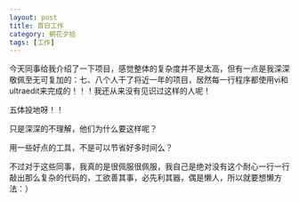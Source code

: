 ```yaml
---
layout: post
title: 首日工作
category: 朝花夕拾
tags: [工作]
---
```

今天同事给我介绍了一下项目，感觉整体的复杂度并不是太高，但有一点是我深深敬佩至无可复加的：七、八个人干了将近一年的项目，居然每一行程序都使用vi和ultraedit来完成的！！！我还从来没有见识过这样的人呢！ 
	
五体投地呀！！ 
	
只是深深的不理解，他们为什么要这样呢？ 
	
用一些好点的工具，不是可以节省好多时间么？ 
	
不过对于这些同事，我真的是很佩服很佩服，我自己是绝对没有这个耐心一行一行敲出那么复杂的代码的，工欲善其事，必先利其器，偶是懒人，所以就要想懒方法：）